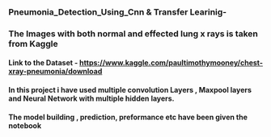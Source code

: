 ### Pneumonia_Detection_Using_Cnn & Transfer Learinig-
### The Images with both normal and effected lung x rays is taken from Kaggle
#### Link to the Dataset - https://www.kaggle.com/paultimothymooney/chest-xray-pneumonia/download
#### In this project i have used multiple convolution Layers , Maxpool layers and Neural Network with multiple hidden layers.
#### The model building , prediction, preformance etc have been given the notebook